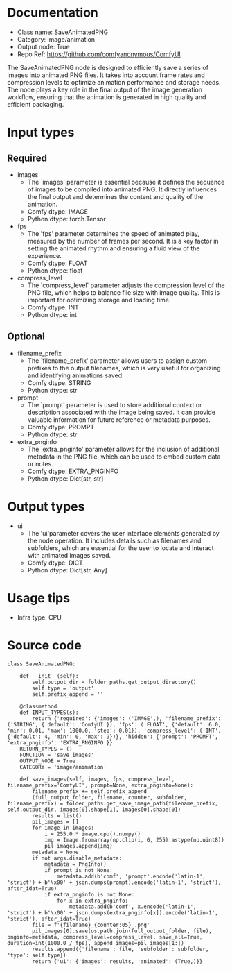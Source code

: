 # Documentation
- Class name: SaveAnimatedPNG
- Category: image/animation
- Output node: True
- Repo Ref: https://github.com/comfyanonymous/ComfyUI

The SaveAnimatedPNG node is designed to efficiently save a series of images into animated PNG files. It takes into account frame rates and compression levels to optimize animation performance and storage needs. The node plays a key role in the final output of the image generation workflow, ensuring that the animation is generated in high quality and efficient packaging.

# Input types
## Required
- images
    - The `images' parameter is essential because it defines the sequence of images to be compiled into animated PNG. It directly influences the final output and determines the content and quality of the animation.
    - Comfy dtype: IMAGE
    - Python dtype: torch.Tensor
- fps
    - The 'fps' parameter determines the speed of animated play, measured by the number of frames per second. It is a key factor in setting the animated rhythm and ensuring a fluid view of the experience.
    - Comfy dtype: FLOAT
    - Python dtype: float
- compress_level
    - The `compress_level' parameter adjusts the compression level of the PNG file, which helps to balance file size with image quality. This is important for optimizing storage and loading time.
    - Comfy dtype: INT
    - Python dtype: int
## Optional
- filename_prefix
    - The `filename_prefix' parameter allows users to assign custom prefixes to the output filenames, which is very useful for organizing and identifying animations saved.
    - Comfy dtype: STRING
    - Python dtype: str
- prompt
    - The `prompt' parameter is used to store additional context or description associated with the image being saved. It can provide valuable information for future reference or metadata purposes.
    - Comfy dtype: PROMPT
    - Python dtype: str
- extra_pnginfo
    - The `extra_pnginfo' parameter allows for the inclusion of additional metadata in the PNG file, which can be used to embed custom data or notes.
    - Comfy dtype: EXTRA_PNGINFO
    - Python dtype: Dict[str, str]

# Output types
- ui
    - The 'ui'parameter covers the user interface elements generated by the node operation. It includes details such as filenames and subfolders, which are essential for the user to locate and interact with animated images saved.
    - Comfy dtype: DICT
    - Python dtype: Dict[str, Any]

# Usage tips
- Infra type: CPU

# Source code
```
class SaveAnimatedPNG:

    def __init__(self):
        self.output_dir = folder_paths.get_output_directory()
        self.type = 'output'
        self.prefix_append = ''

    @classmethod
    def INPUT_TYPES(s):
        return {'required': {'images': ('IMAGE',), 'filename_prefix': ('STRING', {'default': 'ComfyUI'}), 'fps': ('FLOAT', {'default': 6.0, 'min': 0.01, 'max': 1000.0, 'step': 0.01}), 'compress_level': ('INT', {'default': 4, 'min': 0, 'max': 9})}, 'hidden': {'prompt': 'PROMPT', 'extra_pnginfo': 'EXTRA_PNGINFO'}}
    RETURN_TYPES = ()
    FUNCTION = 'save_images'
    OUTPUT_NODE = True
    CATEGORY = 'image/animation'

    def save_images(self, images, fps, compress_level, filename_prefix='ComfyUI', prompt=None, extra_pnginfo=None):
        filename_prefix += self.prefix_append
        (full_output_folder, filename, counter, subfolder, filename_prefix) = folder_paths.get_save_image_path(filename_prefix, self.output_dir, images[0].shape[1], images[0].shape[0])
        results = list()
        pil_images = []
        for image in images:
            i = 255.0 * image.cpu().numpy()
            img = Image.fromarray(np.clip(i, 0, 255).astype(np.uint8))
            pil_images.append(img)
        metadata = None
        if not args.disable_metadata:
            metadata = PngInfo()
            if prompt is not None:
                metadata.add(b'comf', 'prompt'.encode('latin-1', 'strict') + b'\x00' + json.dumps(prompt).encode('latin-1', 'strict'), after_idat=True)
            if extra_pnginfo is not None:
                for x in extra_pnginfo:
                    metadata.add(b'comf', x.encode('latin-1', 'strict') + b'\x00' + json.dumps(extra_pnginfo[x]).encode('latin-1', 'strict'), after_idat=True)
        file = f'{filename}_{counter:05}_.png'
        pil_images[0].save(os.path.join(full_output_folder, file), pnginfo=metadata, compress_level=compress_level, save_all=True, duration=int(1000.0 / fps), append_images=pil_images[1:])
        results.append({'filename': file, 'subfolder': subfolder, 'type': self.type})
        return {'ui': {'images': results, 'animated': (True,)}}
```